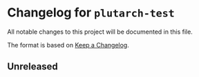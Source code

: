 # Changelog for `plutarch-test`

All notable changes to this project will be documented in this file.

The format is based on [Keep a Changelog](https://keepachangelog.com/en/1.1.0/).

## Unreleased
